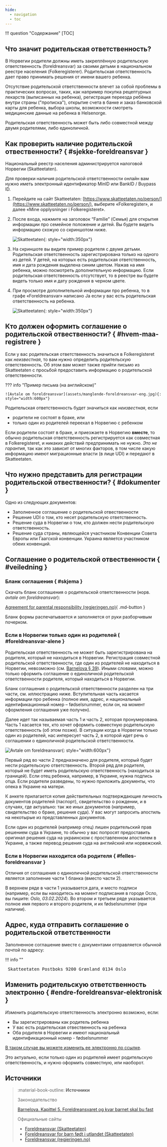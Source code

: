 ```yaml
---
hide:
  - navigation
  - toc
---
```


!!! question "Содержание"
    [TOC]

## Что значит родительская ответственность?

В Норвегии родители должны иметь закреплённую родительскую ответственность (foreldreansvar) за своими детьми в национальном реестре населения (Folkeregisterer). Родительская ответственность дает право принимать решения от имени вашего ребенка. 

Отсутствие родительской ответственности влечет за собой проблемы в практических вопросах, таких, как например покупка рецептурных лекарств (выписанных на ребенка), регистрация переезда ребёнка внутри страны ("прописка"), открытие счета в банке и заказ банковской карты для ребенка, выбора школы, возможности смотреть медицинские данные на ребенка в Helsenorge.

Родительская ответственность может быть либо совместной между двумя родителями, либо единоличной.

## Как проверить наличие родительской отвественности? { #sjekke-foreldreansvar }

Национальный реестр населения администрируется налоговой Норвегии (Skatteetaten).

Для проверки наличия родительской ответственности онлайн вам нужно иметь электронный идентификатор MinID или BankID / Buypass ID. 

1. Перейдите на сайт Skatteetaten: [https://www.skatteetaten.no/person/](https://www.skatteetaten.no/person/), выберите «Folkeregister», и далее «Mine opplysninger i Folkeregisteret». 

2. После входа, нажмите на заголовок “Familie” (Семья) для открытия информации про семейное положение и детей. Вы будете видеть информацию схожую со скриншотом ниже. 

    ![Skatteetaten](assets/skatteetaten-foreldreansvar-1.jpg){: style="width:350px"}

3. На скриншоте вы видите пример родителя с двумя детьми. Родительская ответственность зарегистрирована только на одного из детей. У детей, на которых есть родительская ответственность, имя и дата рождения выделена синим цветом. Нажав на имя ребенка, можно посмотреть дополнительную информацию. Если родительская ответственность отсутствует, то в реестре вы будете видеть только имя и дату рождения в черном цвете.

4. При просмотре дополнительной информации про ребенка, то в графе «Foreldreansvar» написано Ja если у вас есть родительская ответственность на ребенка.

    ![Skatteetaten](assets/skatteetaten-foreldreansvar-2.jpg){: style="width:350px"}


## Кто должен оформить соглашение о родительской отвественности? { #hvem-maa-registrere }

Если у вас родительская ответственность значиться в Folkeregisteret как _неизвестная_, то вам нужно определить родительскую ответственность. Об этом вам может также прийти письмо из Skatteetaten c просьбой предоставить информацию о родительской ответственности.

??? info "Пример письма (на английском)"

    ![Avtale om foreldreansvar](assets/manglende-foreldreansvar-eng.jpg){: style="width:600px"}

Родительская ответственность будет значиться как _неизвестная_, если

- родители не состоят в браке, или
- только один из родителей переехал в Норвегию с ребенком

Если родители состоят в браке, и приезжаете в Норвегию __вместе__, то обычно родительская ответственность регистрируется как совместная в Folkeregisteret, и никаких действий предпринимать не нужно. _Это не гарантия_, так как это зависит от многих факторов, в том числе какую информацию имеют миграционные власти (в лице UDI) и передают в Skatteetaten.

## Что нужно представить для регистрации родительской отвественности? { #dokumenter }

Одно из следующих документов:

- Заполненное соглашение о родительской отвественности
- Решение UDI о том, кто несет родительскую ответственность.
- Решение суда в Норвегии о том, кто должен нести родительскую ответственность.
- Решение суда страны, являющейся участником Конвенции Совета Европы или Гаагской конвенции. Украина является участником обеих конвенций.


## Соглашение о родительской отвественности { #veiledning } 

### Бланк соглашения { #skjema }

Скачать бланк соглашения о родительской ответственности (норв. _avtale om foreldreansvar_):

[Agreement for parental responsibility (regjeringen.no)](https://www.regjeringen.no/en/find-document/dep/BLD/skjema/skjema-2/agreement-for-parental-responsibility/id437436/){ .md-button }

Бланк формы распечатывается и заполняется от руки разборчивым почерком.

### Если в Норвегии только один из родителей ( #foreldreansvar-alene }

Родительская ответственность не может быть зарегистрирована на родителя, который не находиться в Норвегии. Регистрация совместной родительской ответственности, где один из родителей не находиться в Норвегии, невозможно (cм. [Barnelova § 39](https://lovdata.no/lov/1981-04-08-7/§39)). Иными словами, можно только оформить соглашение о единоличной родительской ответственности родителя, который находиться в Норвегии.

Бланк соглашения о родительской ответственности разделен на три части, см. иллюстрацию ниже. Вступительная часть касается информации про ребенка (полное имя, адрес, и национальный идентификационный номер – fødselsnummer, если он, на момент оформления соглашения уже получен).

Далее идет так называемая часть 1 и часть 2, которая пронумерована. Часть 1 касается тех, кто хочет оформить совместную родительскую ответственность (об этом позже). В ситуации когда в Норвегии только один из родителей, нас интересует часть 2, в которой идет речь о соглашении о единоличной родительской ответственности. 

![Avtale om foreldreansvar](assets/avtale-om-foreldreansvar-alene.png){: style="width:600px"} 

Первый ряд во части 2 предназначено для родителя, который будет нести родительскую ответственность. Второй ряд для родителя, который не будет иметь родительскую ответственность (находиться за границей). Если отец ребенка, например, в Украине, нужна подпись отца. Если родители разведены, то нужно приложить документы, что опека в Украине на матери. 

К анкете прилагается копия действительных подтверждающие личность документов родителей (паспорт), свидетельство о рождении, и в случаях, где актуально: так же иных документов (например, свидетельство о браке, решения суда). У вас могут запросить апостиль на некотырые из представленных документов.  

Если один из родителей (например отец) лишен родительский прав решением суда в Украине, то обычно у вас попросят предоставить оригинал решения суда на украинском с проставленном апостилем в Украине, а также перевод решения суда на английский или норвежский. 

### Если в Норвегии находится оба родителя { #felles-foreldreansvar }

Отличия от соглашения о единоличной родительской ответственности является заполнение части 1 бланка (вместо части 2).

В верхнем ряде в части 1 указывается дата, и место подписи (например, если вы находитесь на момент подписания в городе Осло, вы пишите: _Oslo, 03.02.2024_). Во втором и третьем ряде указывается полное имя первого и второго родителя, и их fødselsnummer (при наличии).

## Адрес, куда отправить соглашение о родительской ответственности

Заполненное соглашение вместе с документами отправляется обычной почтой по адресу:

!!! info ""
    <pre>
    Skatteetaten
    Postboks 9200 Grønland
    0134 Oslo
    </pre>


## Изменить родительскую ответственность электронно { #endre-foreldreansvar-elektronisk }

_Изменить_ родительскую ответственность электронно возможно, если:

- Вы зарегистрированы как родитель ребенка
- У вас есть родительская отвественность на ребенка 
- Оба родителя в Норвегии и имеют национальный идентификационный номер - fødselsnummer

[В таком случае вы можете изменить ее электронно по ссылке](https://skatt.skatteetaten.no/web/minfolkeregisterside/?opprett=foreldreansvar).

Это актуально, если только один из родителей имеет родительскую ответственность, и нужно оформить совместную, или наоборот. 

## Источники

> :material-book-outline: __Источники__
>
> Законодательство
>
> [Barnelova. Kapittel 5. Foreldreansvaret og kvar barnet skal bu fast](https://lovdata.no/dokument/NL/lov/1981-04-08-7/KAPITTEL_6#KAPITTEL_6)
> 
> Официальные сайты
>
> - [Foreldreansvar (Skatteetaten)](https://www.skatteetaten.no/person/folkeregister/fodsel-og-navnevalg/foreldreansvar/)
> - [Foreldreansvar for barn født i utlandet (Skatteetaten)](https://www.skatteetaten.no/person/folkeregister/fodsel-og-navnevalg/barn-fodt-i-utlandet/foreldreansvar-for-barn-fodt-i-utlandet/)
> - [Foreldreansvar (regjeringen.no)](https://www.regjeringen.no/no/tema/familie-og-barn/innsiktsartikler/foreldreskap/foreldreansvar/id749199/)
